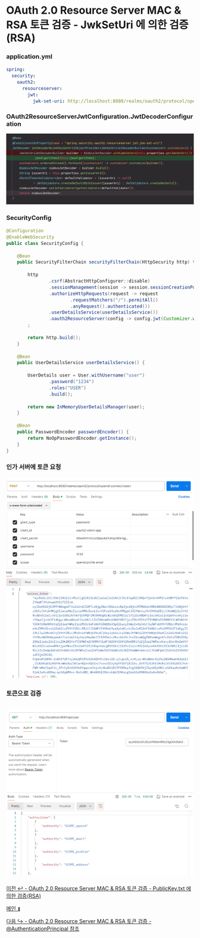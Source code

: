# OAuth 2.0 Resource Server MAC & RSA 토큰 검증 - JwkSetUri 에 의한 검증(RSA)

### application.yml

```yaml
spring:
  security:
    oauth2:
      resourceserver:
        jwt:
          jwk-set-uri: http://localhost:8080/realms/oauth2/protocol/openid-connect/certs
```

### OAuth2ResourceServerJwtConfiguration.JwtDecoderConfiguration

![img_8.png](image/img_8.png)

### SecurityConfig

```java
@Configuration
@EnableWebSecurity
public class SecurityConfig {
    
    @Bean
    public SecurityFilterChain securityFilterChain(HttpSecurity http) throws Exception {

        http
                .csrf(AbstractHttpConfigurer::disable)
                .sessionManagement(session -> session.sessionCreationPolicy(SessionCreationPolicy.STATELESS))
                .authorizeHttpRequests(request -> request
                        .requestMatchers("/").permitAll()
                        .anyRequest().authenticated())
                .userDetailsService(userDetailsService())
                .oauth2ResourceServer(config -> config.jwt(Customizer.withDefaults()))
        ;

        return http.build();
    }
    
    @Bean
    public UserDetailsService userDetailsService() {

        UserDetails user = User.withUsername("user")
                .password("1234")
                .roles("USER")
                .build();

        return new InMemoryUserDetailsManager(user);
    }

    @Bean
    public PasswordEncoder passwordEncoder() {
        return NoOpPasswordEncoder.getInstance();
    }
}
```

### 인가 서버에 토큰 요청

![img_9.png](image/img_9.png)

### 토큰으로 검증

![img_10.png](image/img_10.png)
---

[이전 ↩️ - OAuth 2.0 Resource Server MAC & RSA 토큰 검증 - PublicKey.txt 에 의한 검증(RSA)]()

[메인 ⏫](https://github.com/genesis12345678/TIL/blob/main/Spring/security/oauth/main.md)

[다음 ↪️ - OAuth 2.0 Resource Server MAC & RSA 토큰 검증 - @AuthenticationPrincipal 참조]()